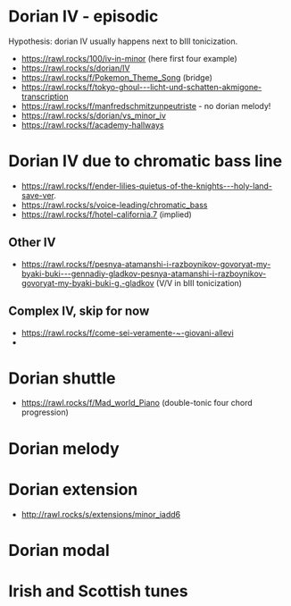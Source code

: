 # Dorian IV - episodic

Hypothesis: dorian IV usually happens next to bIII tonicization.

- https://rawl.rocks/100/iv-in-minor (here first four example)
- https://rawl.rocks/s/dorian/IV
- https://rawl.rocks/f/Pokemon_Theme_Song (bridge)
- https://rawl.rocks/f/tokyo-ghoul---licht-und-schatten-akmigone-transcription
- https://rawl.rocks/f/manfredschmitzunpeutriste  - no dorian melody!
- https://rawl.rocks/s/dorian/vs_minor_iv
- https://rawl.rocks/f/academy-hallways


# Dorian IV due to chromatic bass line

- https://rawl.rocks/f/ender-lilies-quietus-of-the-knights---holy-land-save-ver.
- https://rawl.rocks/s/voice-leading/chromatic_bass
- https://rawl.rocks/f/hotel-california.7 (implied)

## Other IV

- https://rawl.rocks/f/pesnya-atamanshi-i-razboynikov-govoryat-my-byaki-buki---gennadiy-gladkov-pesnya-atamanshi-i-razboynikov-govoryat-my-byaki-buki-g.-gladkov (V/V in bIII tonicization)


## Complex IV, skip for now

- https://rawl.rocks/f/come-sei-veramente-~-giovani-allevi
- 

# Dorian shuttle

- https://rawl.rocks/f/Mad_world_Piano (double-tonic four chord progression)

# Dorian melody


# Dorian extension

- http://rawl.rocks/s/extensions/minor_iadd6


# Dorian modal

# Irish and Scottish tunes

